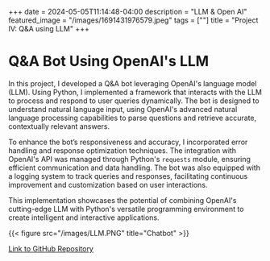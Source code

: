 +++
date = 2024-05-05T11:14:48-04:00
description = "LLM & Open AI"
featured_image = "/images/1691431976579.jpeg"
tags = [""]
title = "Project IV: Q&A using LLM"
+++

# Q&A Bot Using OpenAI's LLM

In this project, I developed a Q&A bot leveraging OpenAI's language model (LLM). Using Python, I implemented a framework that interacts with the LLM to process and respond to user queries dynamically. The bot is designed to understand natural language input, using OpenAI's advanced natural language processing capabilities to parse questions and retrieve accurate, contextually relevant answers.

To enhance the bot’s responsiveness and accuracy, I incorporated error handling and response optimization techniques. The integration with OpenAI's API was managed through Python's `requests` module, ensuring efficient communication and data handling. The bot was also equipped with a logging system to track queries and responses, facilitating continuous improvement and customization based on user interactions.

This implementation showcases the potential of combining OpenAI's cutting-edge LLM with Python's versatile programming environment to create intelligent and interactive applications.

{{< figure src="/images/LLM.PNG" title="Chatbot" >}}

[Link to GitHub Repository](https://github.com/DhanushAnegondi/Q-A_LLM)
